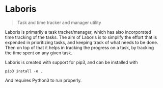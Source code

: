 # Laboris

> Task and time tracker and manager utility

Laboris is primarily a task tracker/manager, which has also incorporated time
tracking of the tasks. The aim of Laboris is to simplify the effort that is
expended in prioritizing tasks, and keeping track of what needs to be done.
Then on top of that it helps in tracking the progress on a task, by tracking
the time spent on any given task. 

Laboris is created with support for pip3, and can be installed with

```fish
pip3 install -e .
```

And requires Python3 to run properly.
